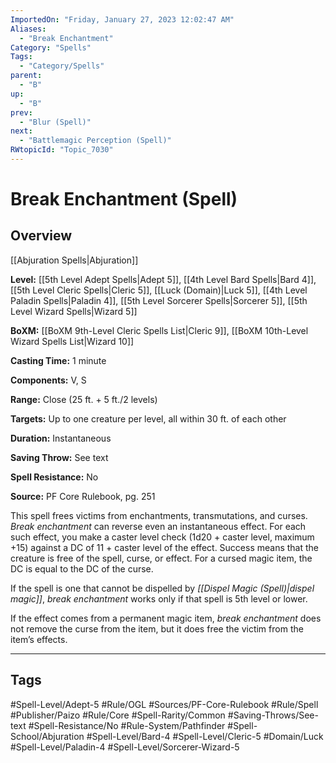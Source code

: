 ```yaml
---
ImportedOn: "Friday, January 27, 2023 12:02:47 AM"
Aliases:
  - "Break Enchantment"
Category: "Spells"
Tags:
  - "Category/Spells"
parent:
  - "B"
up:
  - "B"
prev:
  - "Blur (Spell)"
next:
  - "Battlemagic Perception (Spell)"
RWtopicId: "Topic_7030"
---
```

# Break Enchantment (Spell)
## Overview
[[Abjuration Spells|Abjuration]]

**Level:** [[5th Level Adept Spells|Adept 5]], [[4th Level Bard Spells|Bard 4]], [[5th Level Cleric Spells|Cleric 5]], [[Luck (Domain)|Luck 5]], [[4th Level Paladin Spells|Paladin 4]], [[5th Level Sorcerer Spells|Sorcerer 5]], [[5th Level Wizard Spells|Wizard 5]]

**BoXM:** [[BoXM 9th-Level Cleric Spells List|Cleric 9]], [[BoXM 10th-Level Wizard Spells List|Wizard 10]]

**Casting Time:** 1 minute

**Components:** V, S

**Range:** Close (25 ft. + 5 ft./2 levels)

**Targets:** Up to one creature per level, all within 30 ft. of each other

**Duration:** Instantaneous

**Saving Throw:** See text

**Spell Resistance:** No

**Source:** PF Core Rulebook, pg. 251

This spell frees victims from enchantments, transmutations, and curses. *Break enchantment* can reverse even an instantaneous effect. For each such effect, you make a caster level check (1d20 + caster level, maximum +15) against a DC of 11 + caster level of the effect. Success means that the creature is free of the spell, curse, or effect. For a cursed magic item, the DC is equal to the DC of the curse.

If the spell is one that cannot be dispelled by *[[Dispel Magic (Spell)|dispel magic]]*, *break enchantment* works only if that spell is 5th level or lower.

If the effect comes from a permanent magic item, *break enchantment* does not remove the curse from the item, but it does free the victim from the item’s effects.


---
## Tags
#Spell-Level/Adept-5 #Rule/OGL #Sources/PF-Core-Rulebook #Rule/Spell #Publisher/Paizo #Rule/Core #Spell-Rarity/Common #Saving-Throws/See-text #Spell-Resistance/No #Rule-System/Pathfinder #Spell-School/Abjuration #Spell-Level/Bard-4 #Spell-Level/Cleric-5 #Domain/Luck #Spell-Level/Paladin-4 #Spell-Level/Sorcerer-Wizard-5


